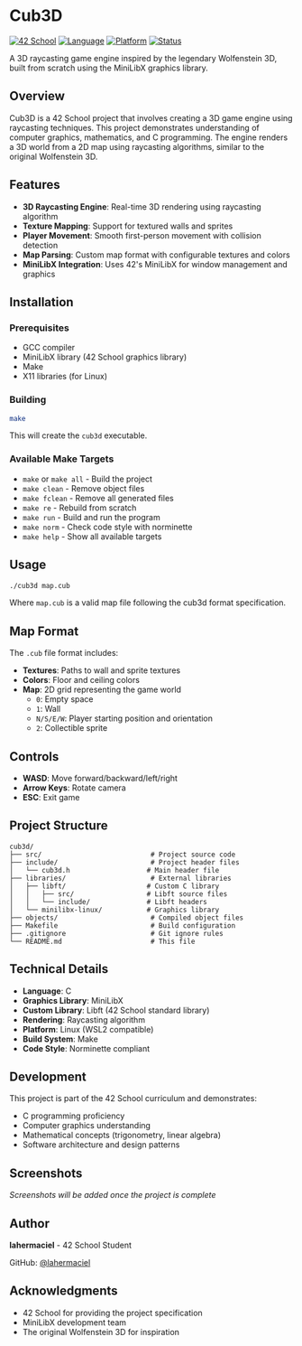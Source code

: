 # Cub3D

[![42 School](https://img.shields.io/badge/42-School-blue)](https://42.fr/)
[![Language](https://img.shields.io/badge/Language-C-orange)](https://en.wikipedia.org/wiki/C_(programming_language))
[![Platform](https://img.shields.io/badge/Platform-Linux-green)](https://www.linux.org/)
[![Status](https://img.shields.io/badge/Status-In_Development-yellow)]()

A 3D raycasting game engine inspired by the legendary Wolfenstein 3D, built from scratch using the MiniLibX graphics library.

## Overview

Cub3D is a 42 School project that involves creating a 3D game engine using raycasting techniques. This project demonstrates understanding of computer graphics, mathematics, and C programming. The engine renders a 3D world from a 2D map using raycasting algorithms, similar to the original Wolfenstein 3D.

## Features

- **3D Raycasting Engine**: Real-time 3D rendering using raycasting algorithm
- **Texture Mapping**: Support for textured walls and sprites
- **Player Movement**: Smooth first-person movement with collision detection
- **Map Parsing**: Custom map format with configurable textures and colors
- **MiniLibX Integration**: Uses 42's MiniLibX for window management and graphics

## Installation

### Prerequisites

- GCC compiler
- MiniLibX library (42 School graphics library)
- Make
- X11 libraries (for Linux)

### Building

```bash
make
```

This will create the `cub3d` executable.

### Available Make Targets

- `make` or `make all` - Build the project
- `make clean` - Remove object files
- `make fclean` - Remove all generated files
- `make re` - Rebuild from scratch
- `make run` - Build and run the program
- `make norm` - Check code style with norminette
- `make help` - Show all available targets

## Usage

```bash
./cub3d map.cub
```

Where `map.cub` is a valid map file following the cub3d format specification.

## Map Format

The `.cub` file format includes:

- **Textures**: Paths to wall and sprite textures
- **Colors**: Floor and ceiling colors
- **Map**: 2D grid representing the game world
  - `0`: Empty space
  - `1`: Wall
  - `N/S/E/W`: Player starting position and orientation
  - `2`: Collectible sprite

## Controls

- **WASD**: Move forward/backward/left/right
- **Arrow Keys**: Rotate camera
- **ESC**: Exit game

## Project Structure

```
cub3d/
├── src/                           # Project source code
├── include/                       # Project header files
│   └── cub3d.h                   # Main header file
├── libraries/                     # External libraries
│   ├── libft/                    # Custom C library
│   │   ├── src/                  # Libft source files
│   │   └── include/              # Libft headers
│   └── minilibx-linux/           # Graphics library
├── objects/                       # Compiled object files
├── Makefile                       # Build configuration
├── .gitignore                     # Git ignore rules
└── README.md                      # This file
```

## Technical Details

- **Language**: C
- **Graphics Library**: MiniLibX
- **Custom Library**: Libft (42 School standard library)
- **Rendering**: Raycasting algorithm
- **Platform**: Linux (WSL2 compatible)
- **Build System**: Make
- **Code Style**: Norminette compliant

## Development

This project is part of the 42 School curriculum and demonstrates:

- C programming proficiency
- Computer graphics understanding
- Mathematical concepts (trigonometry, linear algebra)
- Software architecture and design patterns

## Screenshots

*Screenshots will be added once the project is complete*

## Author

**lahermaciel** - 42 School Student

GitHub: [@lahermaciel](https://github.com/lahermaciel)

## Acknowledgments

- 42 School for providing the project specification
- MiniLibX development team
- The original Wolfenstein 3D for inspiration
